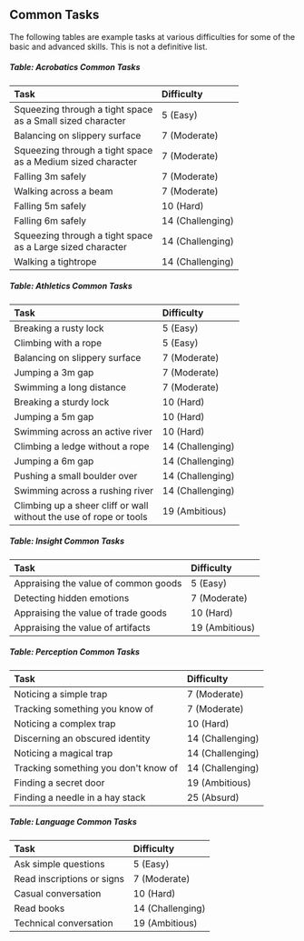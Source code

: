 ## Common Tasks

The following tables are example tasks at various difficulties for some of the basic and advanced skills. This is not a definitive list.

##### Table: Acrobatics Common Tasks
| Task | Difficulty |
|:-|:-|
| Squeezing through a tight space<br/>as a Small sized character | 5 (Easy) |
| Balancing on slippery surface | 7 (Moderate) |
| Squeezing through a tight space<br/>as a Medium sized character | 7 (Moderate) |
| Falling 3m safely | 7 (Moderate) |
| Walking across a beam | 7 (Moderate) |
| Falling 5m safely | 10 (Hard) |
| Falling 6m safely | 14 (Challenging) |
| Squeezing through a tight space<br/>as a Large sized character | 14 (Challenging) |
| Walking a tightrope | 14 (Challenging) |

##### Table: Athletics Common Tasks
| Task | Difficulty |
|:-|:-|
| Breaking a rusty lock | 5 (Easy) |
| Climbing with a rope | 5 (Easy) |
| Balancing on slippery surface | 7 (Moderate) |
| Jumping a 3m gap | 7 (Moderate) |
| Swimming a long distance | 7 (Moderate) |
| Breaking a sturdy lock | 10 (Hard) |
| Jumping a 5m gap | 10 (Hard) |
| Swimming across an active river | 10 (Hard) |
| Climbing a ledge without a rope | 14 (Challenging) |
| Jumping a 6m gap | 14 (Challenging) |
| Pushing a small boulder over | 14 (Challenging) |
| Swimming across a rushing river | 14 (Challenging) |
| Climbing up a sheer cliff or wall<br/>without the use of rope or tools | 19 (Ambitious) |

##### Table: Insight Common Tasks
| Task | Difficulty |
|:-|:-|
| Appraising the value of common goods | 5 (Easy) |
| Detecting hidden emotions | 7 (Moderate) |
| Appraising the value of trade goods | 10 (Hard) |
| Appraising the value of artifacts | 19 (Ambitious) |

##### Table: Perception Common Tasks
| Task | Difficulty |
|:-|:-|
| Noticing a simple trap | 7 (Moderate) |
| Tracking something you know of | 7 (Moderate) |
| Noticing a complex trap | 10 (Hard) |
| Discerning an obscured identity | 14 (Challenging) |
| Noticing a magical trap | 14 (Challenging) |
| Tracking something you don't know of | 14 (Challenging) |
| Finding a secret door | 19 (Ambitious) |
| Finding a needle in a hay stack | 25 (Absurd) |

##### Table: Language Common Tasks
| Task | Difficulty |
|:-|:-|
| Ask simple questions | 5 (Easy) |
| Read inscriptions or signs | 7 (Moderate) |
| Casual conversation | 10 (Hard) |
| Read books | 14 (Challenging) |
| Technical conversation | 19 (Ambitious) |
